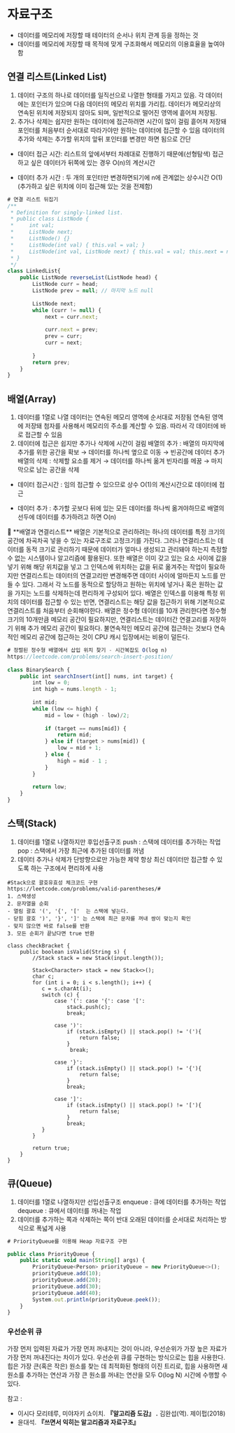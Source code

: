 # 자료구조

- 데이터를 메모리에 저장할 때 테이터의 순서나 위치 관계 등을 정하는 것
- 데이터를 메모리에 저장할 때 목적에 맞게 구조화해서 메모리의 이용효율을 높여야함



## 연결 리스트(Linked List)

1. 데이터 구조의 하나로 데이터를 일직선으로 나열한 형태를 가지고 있음.
각 데이터에는 포인터가 있으며 다음 데이터의 메모리 위치를 가리킴. 
데이터가 메모리상의 연속된 위치에 저장되지 않아도 되며, 일반적으로 떨어진 영역에 흩어져 저장됨.
2. 추가나 삭제는 쉽지만 원하는 데이터에 접근하려면 시간이 많이 걸림
흩어져 저장돼 포인터를 처음부터 순서대로 따라가야만 원하는 데이터에 접근할 수 있음
데이터의 추가와 삭제는 추가할 위치의 앞뒤 포인터를 변경만 하면 됨으로 간단

- 데이터 접근 시간: 리스트의 앞에서부터 차례대로 진행하기 때문에(선형탐색) 접근하고 싶은 데이터가 뒤쪽에 있는 경우 O(n)의 계산시간

- 데이터 추가 시간 : 두 개의 포인터만 변경하면되기에 n에 관계없는 상수시간 O(1) (추가하고 싶은 위치에 이미 접근해 있는 것을 전제함)

```jsx
# 연결 리스트 뒤집기
/**
 * Definition for singly-linked list.
 * public class ListNode {
 *     int val;
 *     ListNode next;
 *     ListNode() {}
 *     ListNode(int val) { this.val = val; }
 *     ListNode(int val, ListNode next) { this.val = val; this.next = next; }
 * }
 */
class LinkedList{
    public ListNode reverseList(ListNode head) {
        ListNode curr = head;
        ListNode prev = null; // 마지막 노드 null
        
        ListNode next;
        while (curr != null) {
            next = curr.next;
            
            curr.next = prev;
            prev = curr;
            curr = next;
            
        }
        return prev;
    }
}
```



## 배열(Array)

1. 데이터를 1열로 나열
데이터는 연속된 메모리 영역에 순서대로 저장됨
연속된 영역에 저장돼 첨자를 사용해서 메모리의 주소를 계산할 수 있음. 따라서 각 데이터에 바로 접근할 수 있음
2. 데이터에 접근은 쉽지만 추가나 삭제에 시간이 걸림
배열의 추가 : 배열의 마지막에 추가를 위한 공간을 확보 → 데이터를 하나씩 옆으로 이동 → 빈공간에 데이터 추가
배열의 삭제 :  삭제할 요소를 제거 → 데이터를 하나씩 옮겨 빈자리를 메꿈 → 마지막으로 남는 공간을 삭제

- 데이터 접근시간 : 임의 접근할 수 있으므로 상수 O(1)의 계산시간으로 데이터에 접근

- 데이터 추가 : 추가할 곳보다 뒤에 있는 모든 데이터를 하나씩 옮겨야하므로 배열의 선두에 데이터를 추가하려고 하면 O(n)

<aside>
📎 **배열과 연결리스트**
배열은 기본적으로 관리하려는 하나의 데이터를 특정 크기의 공간에 차곡차곡 넣을 수 있는 자료구조로 고정크기를 가진다. 그러나 연결리스트는 데이터를 동적 크기로 관리하기 때문에 데이터가 얼마나 생성되고 관리돼야 하는지 측정할 수 없는 시스템이나 알고리즘에 활용된다. 
또한 배열은 이미 갖고 있는 요소 사이에 값을 넣기 위해 해당 위치값을 넣고 그 인덱스에 위치하는 값을 뒤로 옮겨주는 작업이 필요하지만 연결리스트는 데이터의 연결고리만 변경해주면 데이터 사이에 얼마든지 노드를 만들 수 있다. 그래서 각 노드를 동적으로 할당하고 원하는 위치에 넣거나 혹은 원하는 값을 가지는 노드를 삭제하는데 편리하게 구성되어 있다.
배열은 인덱스를 이용해 특정 위치의 데이터를 접근할 수 있는 반면, 연결리스트는 해당 값을 접근하기 위해 기본적으로 연결리스트를 처음부터 순회해야한다. 
배열은 정수형 데이터를 10개 관리한다면 정수형 크기의 10개만큼 메모리 공간이 필요하지만, 연결리스트는 데이터간 연결고리를 저장하기 위해 추가 메모리 공간이 필요하다. 불연속적인 메모리 공간에 접근하는 것보다 연속적인 메모리 공간에 접근하는 것이 CPU 캐시 입장에서는 비용이 덜든다.

```jsx
# 정렬된 정수형 배열에서 삽입 위치 찾기 - 시간복잡도 O(log n)
https://leetcode.com/problems/search-insert-position/
  
class BinarySearch {
    public int searchInsert(int[] nums, int target) {
        int low = 0;
        int high = nums.length - 1;
        
        int mid;
        while (low <= high) {
            mid = low + (high - low)/2;
            
            if (target == nums[mid]) {
                return mid;
            } else if (target > nums[mid]) {
                low = mid + 1;
            } else {
                high = mid - 1 ;
            }
        }          
 
        return low;
    }
}
```



## 스택(Stack)

1. 데이터를 1열로 나열하지만 후입선출구조
push : 스택에 데이터를 추가하는 작업
pop : 스택에서 가장 최근에 추가된 데이터를 꺼냄
2. 데이터 추가나 삭제가 단방향으로만 가능한 제약
항상 최신 데이터만 접근할 수 있도록 하는 구조에서 편리하게 사용

```tsx
#Stack으로 괄호유효성 체크코드 구현
https://leetcode.com/problems/valid-parentheses/#
1. 스택생성
2. 문자열을 순회 
- 열림 괄호 '(', '{', '['  는 스택에 넣는다. 
- 닫힘 괄호 ')', '}', ']' 는 스택에 최근 문자를 꺼내 쌍이 맞는지 확인
- 맞지 않으면 바로 false를 반환
3. 모든 순회가 끝났다면 true 반환

class checkBracket {
    public boolean isValid(String s) {
        //Stack stack = new Stack(input.length());

        Stack<Character> stack = new Stack<>();
        char c; 
        for (int i = 0; i < s.length(); i++) {
           c = s.charAt(i);
           switch (c) {
               case '(': case '{': case '[':
                   stack.push(c);
                   break;
                
               case ')':
                   if (stack.isEmpty() || stack.pop() != '('){
                       return false;
                   }
                    break;
                
               case '}':
                   if (stack.isEmpty() || stack.pop() != '{'){
                       return false;
                   } 
                   break;
                   
               case ']':
                   if (stack.isEmpty() || stack.pop() != '['){
                       return false;
                   } 
                   break;  
           } 
        }
        
        return true;
    }
}
```



## 큐(Queue)

1. 데이터를 1열로 나열하지만 선입선출구조
enqueue : 큐에 데이터를 추가하는 작업
dequeue : 큐에서 데이터를 꺼내는 작업
2. 데이터를 추가하는 쪽과 삭제하는 쪽이 반대
오래된 데이터를 순서대로 처리하는 방식으로 폭넓게 사용

```jsx
# PriorityQueue를 이용해 Heap 자료구조 구현

public class PriorityQueue {
    public static void main(String[] args) {
        PriorityQueue<Person> priorityQueue = new PriorityQueue<>();
        priorityQueue.add(10);
        priorityQueue.add(20);
        priorityQueue.add(30);
        priorityQueue.add(40);
        System.out.println(priorityQueue.peek());
    }
}
```

### 우선순위 큐

가장 먼저 입력된 자료가 가장 먼저 꺼내지는 것이 아니라, 우선순위가 가장 높은 자료가 가장 먼저 꺼내진다는 차이가 있다. 우선순위 큐를 구현하는 방식으로는 힙을 사용한다. 힙은 가장 큰(혹은 작은) 원소를 찾는 데 최적화된 형태의 이진 트리로, 힙을 사용하면 새 원소를 추가하는 연산과 가장 큰 원소를 꺼내는 연산을 모두 O(log N) 시간에 수행할 수 있다. 



참고 :

- 이시다 모리테루, 미야자키 쇼이치. **『알고리즘 도감』 .** 김완섭(역). 제이펍(2018)
- 윤대석. **『쓰면서 익히는 알고리즘과 자료구조』**